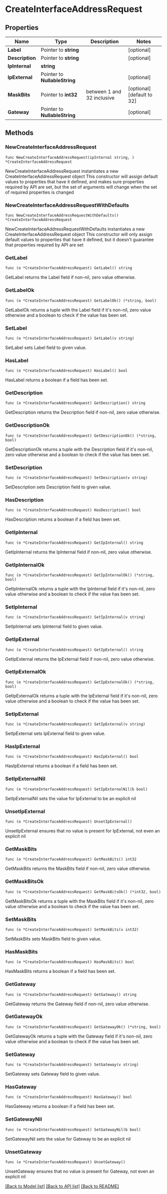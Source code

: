 # CreateInterfaceAddressRequest

## Properties

Name | Type | Description | Notes
------------ | ------------- | ------------- | -------------
**Label** | Pointer to **string** |  | [optional] 
**Description** | Pointer to **string** |  | [optional] 
**IpInternal** | **string** |  | 
**IpExternal** | Pointer to **NullableString** |  | [optional] 
**MaskBits** | Pointer to **int32** | between 1 and 32 inclusive | [optional] [default to 32]
**Gateway** | Pointer to **NullableString** |  | [optional] 

## Methods

### NewCreateInterfaceAddressRequest

`func NewCreateInterfaceAddressRequest(ipInternal string, ) *CreateInterfaceAddressRequest`

NewCreateInterfaceAddressRequest instantiates a new CreateInterfaceAddressRequest object
This constructor will assign default values to properties that have it defined,
and makes sure properties required by API are set, but the set of arguments
will change when the set of required properties is changed

### NewCreateInterfaceAddressRequestWithDefaults

`func NewCreateInterfaceAddressRequestWithDefaults() *CreateInterfaceAddressRequest`

NewCreateInterfaceAddressRequestWithDefaults instantiates a new CreateInterfaceAddressRequest object
This constructor will only assign default values to properties that have it defined,
but it doesn't guarantee that properties required by API are set

### GetLabel

`func (o *CreateInterfaceAddressRequest) GetLabel() string`

GetLabel returns the Label field if non-nil, zero value otherwise.

### GetLabelOk

`func (o *CreateInterfaceAddressRequest) GetLabelOk() (*string, bool)`

GetLabelOk returns a tuple with the Label field if it's non-nil, zero value otherwise
and a boolean to check if the value has been set.

### SetLabel

`func (o *CreateInterfaceAddressRequest) SetLabel(v string)`

SetLabel sets Label field to given value.

### HasLabel

`func (o *CreateInterfaceAddressRequest) HasLabel() bool`

HasLabel returns a boolean if a field has been set.

### GetDescription

`func (o *CreateInterfaceAddressRequest) GetDescription() string`

GetDescription returns the Description field if non-nil, zero value otherwise.

### GetDescriptionOk

`func (o *CreateInterfaceAddressRequest) GetDescriptionOk() (*string, bool)`

GetDescriptionOk returns a tuple with the Description field if it's non-nil, zero value otherwise
and a boolean to check if the value has been set.

### SetDescription

`func (o *CreateInterfaceAddressRequest) SetDescription(v string)`

SetDescription sets Description field to given value.

### HasDescription

`func (o *CreateInterfaceAddressRequest) HasDescription() bool`

HasDescription returns a boolean if a field has been set.

### GetIpInternal

`func (o *CreateInterfaceAddressRequest) GetIpInternal() string`

GetIpInternal returns the IpInternal field if non-nil, zero value otherwise.

### GetIpInternalOk

`func (o *CreateInterfaceAddressRequest) GetIpInternalOk() (*string, bool)`

GetIpInternalOk returns a tuple with the IpInternal field if it's non-nil, zero value otherwise
and a boolean to check if the value has been set.

### SetIpInternal

`func (o *CreateInterfaceAddressRequest) SetIpInternal(v string)`

SetIpInternal sets IpInternal field to given value.


### GetIpExternal

`func (o *CreateInterfaceAddressRequest) GetIpExternal() string`

GetIpExternal returns the IpExternal field if non-nil, zero value otherwise.

### GetIpExternalOk

`func (o *CreateInterfaceAddressRequest) GetIpExternalOk() (*string, bool)`

GetIpExternalOk returns a tuple with the IpExternal field if it's non-nil, zero value otherwise
and a boolean to check if the value has been set.

### SetIpExternal

`func (o *CreateInterfaceAddressRequest) SetIpExternal(v string)`

SetIpExternal sets IpExternal field to given value.

### HasIpExternal

`func (o *CreateInterfaceAddressRequest) HasIpExternal() bool`

HasIpExternal returns a boolean if a field has been set.

### SetIpExternalNil

`func (o *CreateInterfaceAddressRequest) SetIpExternalNil(b bool)`

 SetIpExternalNil sets the value for IpExternal to be an explicit nil

### UnsetIpExternal
`func (o *CreateInterfaceAddressRequest) UnsetIpExternal()`

UnsetIpExternal ensures that no value is present for IpExternal, not even an explicit nil
### GetMaskBits

`func (o *CreateInterfaceAddressRequest) GetMaskBits() int32`

GetMaskBits returns the MaskBits field if non-nil, zero value otherwise.

### GetMaskBitsOk

`func (o *CreateInterfaceAddressRequest) GetMaskBitsOk() (*int32, bool)`

GetMaskBitsOk returns a tuple with the MaskBits field if it's non-nil, zero value otherwise
and a boolean to check if the value has been set.

### SetMaskBits

`func (o *CreateInterfaceAddressRequest) SetMaskBits(v int32)`

SetMaskBits sets MaskBits field to given value.

### HasMaskBits

`func (o *CreateInterfaceAddressRequest) HasMaskBits() bool`

HasMaskBits returns a boolean if a field has been set.

### GetGateway

`func (o *CreateInterfaceAddressRequest) GetGateway() string`

GetGateway returns the Gateway field if non-nil, zero value otherwise.

### GetGatewayOk

`func (o *CreateInterfaceAddressRequest) GetGatewayOk() (*string, bool)`

GetGatewayOk returns a tuple with the Gateway field if it's non-nil, zero value otherwise
and a boolean to check if the value has been set.

### SetGateway

`func (o *CreateInterfaceAddressRequest) SetGateway(v string)`

SetGateway sets Gateway field to given value.

### HasGateway

`func (o *CreateInterfaceAddressRequest) HasGateway() bool`

HasGateway returns a boolean if a field has been set.

### SetGatewayNil

`func (o *CreateInterfaceAddressRequest) SetGatewayNil(b bool)`

 SetGatewayNil sets the value for Gateway to be an explicit nil

### UnsetGateway
`func (o *CreateInterfaceAddressRequest) UnsetGateway()`

UnsetGateway ensures that no value is present for Gateway, not even an explicit nil

[[Back to Model list]](../README.md#documentation-for-models) [[Back to API list]](../README.md#documentation-for-api-endpoints) [[Back to README]](../README.md)


